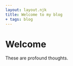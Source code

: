 ```yaml
---
layout: layout.njk
title: Welcome to my blog
+ tags: blog
---
```


# Welcome

These are profound thoughts.
